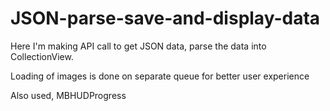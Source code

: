# JSON-parse-save-and-display-data

Here I'm making API call to get JSON data,
parse the data into CollectionView.

Loading of images is done on separate queue for better user experience

Also used, MBHUDProgress
